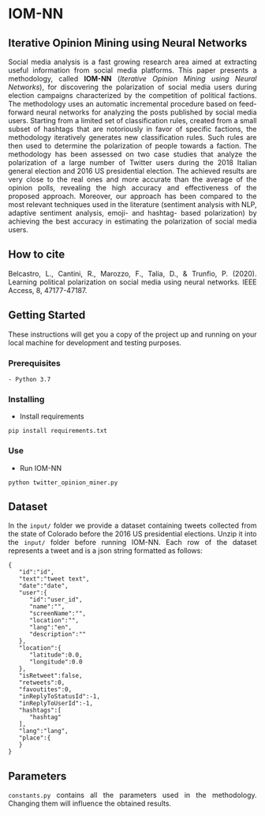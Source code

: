# IOM-NN
## Iterative Opinion Mining using Neural Networks
<div style="text-align: justify">
Social media analysis is a fast growing research area aimed at extracting useful information from social media platforms. This paper presents a methodology, called <b>IOM-NN</b> (<i>Iterative Opinion Mining using Neural Networks</i>), for discovering the polarization of social media users during election campaigns characterized by the competition of political factions. The methodology uses an automatic incremental procedure based on feed-forward neural networks for analyzing the posts published by social media users. Starting from a limited set of classification rules, created from a small subset of hashtags that are notoriously in favor of specific factions, the methodology iteratively generates new classification rules. Such rules are then used to determine the polarization of people towards a faction. The methodology has been assessed on two case studies that analyze the polarization of a large number of Twitter users during the 2018 Italian general election and 2016 US presidential election. The achieved results are very close to the real ones and more accurate than the average of the opinion polls, revealing the high accuracy and effectiveness of the proposed approach. Moreover, our approach has been compared to the most relevant techniques used in the literature (sentiment analysis with NLP, adaptive sentiment analysis, emoji- and hashtag- based polarization)
by achieving the best accuracy in estimating the polarization of social media users.

## How to cite
Belcastro, L., Cantini, R., Marozzo, F., Talia, D., & Trunfio, P. (2020). Learning political polarization on social media using neural networks. IEEE Access, 8, 47177-47187.

## Getting Started

These instructions will get you a copy of the project up and running on your local machine for development and 
testing purposes.

### Prerequisites

```
- Python 3.7
```

### Installing
- Install requirements
```
pip install requirements.txt 
```
### Use
- Run IOM-NN
```
python twitter_opinion_miner.py
```

## Dataset

In the `input/` folder we provide a dataset containing tweets collected from the state of Colorado before the 2016 US presidential elections.
Unzip it into the `input/` folder before running IOM-NN. Each row of the dataset represents a tweet and is a json string formatted as follows:
```
{
   "id":"id",
   "text":"tweet text",
   "date":"date",
   "user":{
      "id":"user_id",
      "name":"",
      "screenName":"",
      "location":"",
      "lang":"en",
      "description":""
   },
   "location":{
      "latitude":0.0,
      "longitude":0.0
   },
   "isRetweet":false,
   "retweets":0,
   "favoutites":0,
   "inReplyToStatusId":-1,
   "inReplyToUserId":-1,
   "hashtags":[
      "hashtag"
   ],
   "lang":"lang",
   "place":{      
   }
}
```

## Parameters
`constants.py` contains all the parameters used in the methodology. Changing them will influence the obtained results.

</div>
